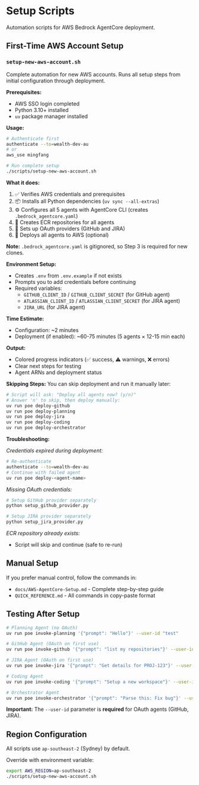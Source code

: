 # Setup Scripts

Automation scripts for AWS Bedrock AgentCore deployment.

## First-Time AWS Account Setup

### `setup-new-aws-account.sh`

Complete automation for new AWS accounts. Runs all setup steps from initial configuration through deployment.

**Prerequisites:**
- AWS SSO login completed
- Python 3.10+ installed
- `uv` package manager installed

**Usage:**
```bash
# Authenticate first
authenticate --to=wealth-dev-au
# or
aws_use mingfang

# Run complete setup
./scripts/setup-new-aws-account.sh
```

**What it does:**
1. ✅ Verifies AWS credentials and prerequisites
2. 📦 Installs all Python dependencies (`uv sync --all-extras`)
3. ⚙️ Configures all 5 agents with AgentCore CLI (creates `.bedrock_agentcore.yaml`)
4. 🐳 Creates ECR repositories for all agents
5. 🔐 Sets up OAuth providers (GitHub and JIRA)
6. 🚀 Deploys all agents to AWS (optional)

**Note:** `.bedrock_agentcore.yaml` is gitignored, so Step 3 is required for new clones.

**Environment Setup:**
- Creates `.env` from `.env.example` if not exists
- Prompts you to add credentials before continuing
- Required variables:
  - `GITHUB_CLIENT_ID` / `GITHUB_CLIENT_SECRET` (for GitHub agent)
  - `ATLASSIAN_CLIENT_ID` / `ATLASSIAN_CLIENT_SECRET` (for JIRA agent)
  - `JIRA_URL` (for JIRA agent)

**Time Estimate:**
- Configuration: ~2 minutes
- Deployment (if enabled): ~60-75 minutes (5 agents × 12-15 min each)

**Output:**
- Colored progress indicators (✅ success, ⚠️ warnings, ❌ errors)
- Clear next steps for testing
- Agent ARNs and deployment status

**Skipping Steps:**
You can skip deployment and run it manually later:
```bash
# Script will ask: "Deploy all agents now? (y/n)"
# Answer 'n' to skip, then deploy manually:
uv run poe deploy-github
uv run poe deploy-planning
uv run poe deploy-jira
uv run poe deploy-coding
uv run poe deploy-orchestrator
```

**Troubleshooting:**

*Credentials expired during deployment:*
```bash
# Re-authenticate
authenticate --to=wealth-dev-au
# Continue with failed agent
uv run poe deploy-<agent-name>
```

*Missing OAuth credentials:*
```bash
# Setup GitHub provider separately
python setup_github_provider.py

# Setup JIRA provider separately
python setup_jira_provider.py
```

*ECR repository already exists:*
- Script will skip and continue (safe to re-run)

## Manual Setup

If you prefer manual control, follow the commands in:
- `docs/AWS-AgentCore-Setup.md` - Complete step-by-step guide
- `QUICK_REFERENCE.md` - All commands in copy-paste format

## Testing After Setup

```bash
# Planning Agent (no OAuth)
uv run poe invoke-planning '{"prompt": "Hello"}' --user-id "test"

# GitHub Agent (OAuth on first use)
uv run poe invoke-github '{"prompt": "list my repositories"}' --user-id "test"

# JIRA Agent (OAuth on first use)
uv run poe invoke-jira '{"prompt": "Get details for PROJ-123"}' --user-id "test"

# Coding Agent
uv run poe invoke-coding '{"prompt": "Setup a new workspace"}' --user-id "test"

# Orchestrator Agent
uv run poe invoke-orchestrator '{"prompt": "Parse this: Fix bug"}' --user-id "test"
```

**Important:** The `--user-id` parameter is **required** for OAuth agents (GitHub, JIRA).

## Region Configuration

All scripts use `ap-southeast-2` (Sydney) by default.

Override with environment variable:
```bash
export AWS_REGION=ap-southeast-2
./scripts/setup-new-aws-account.sh
```
